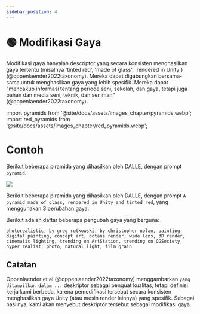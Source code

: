 ```yaml
---
sidebar_position: 4
---
```


# 🟢 Modifikasi Gaya

Modifikasi gaya hanyalah descriptor yang secara konsisten menghasilkan gaya tertentu (misalnya 'tinted red', 'made of glass', 'rendered in Unity')(@oppenlaender2022taxonomy). Mereka dapat digabungkan bersama-sama untuk menghasilkan gaya yang lebih spesifik. Mereka dapat "mencakup informasi tentang periode seni, sekolah, dan gaya, tetapi juga bahan dan media seni, teknik, dan seniman"(@oppenlaender2022taxonomy).

import pyramids from '@site/docs/assets/images_chapter/pyramids.webp';
import red_pyramids from '@site/docs/assets/images_chapter/red_pyramids.webp';

# Contoh

Berikut beberapa piramida yang dihasilkan oleh DALLE, dengan prompt `pyramid`.

<div style={{textAlign: 'center'}}>
  <img src={pyramids} style={{width: "750px"}}/>
</div>

Berikut beberapa piramida yang dihasilkan oleh DALLE, dengan prompt `A pyramid made of glass, rendered in Unity and tinted red`, yang menggunakan 3 perubahan gaya.

<div style={{textAlign: 'center'}}>
  <LazyLoadImage src={red_pyramids} style={{width: "750px"}} />
</div>

Berikut adalah daftar beberapa pengubah gaya yang berguna:

```text
photorealistic, by greg rutkowski, by christopher nolan, painting, digital painting, concept art, octane render, wide lens, 3D render, cinematic lighting, trending on ArtStation, trending on CGSociety, hyper realist, photo, natural light, film grain
```

## Catatan

Oppenlaender et al.(@oppenlaender2022taxonomy) menggambarkan `yang ditampilkan dalam ...` deskriptor sebagai penguat kualitas, tetapi definisi kerja kami berbeda, karena pemodifikasi tersebut secara konsisten menghasilkan gaya Unity (atau mesin render lainnya) yang spesifik. Sebagai hasilnya, kami akan menyebut deskriptor tersebut sebagai modifikasi gaya.